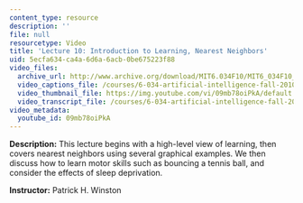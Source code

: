 ```yaml
---
content_type: resource
description: ''
file: null
resourcetype: Video
title: 'Lecture 10: Introduction to Learning, Nearest Neighbors'
uid: 5ecfa634-ca4a-6d6a-6acb-0be675223f88
video_files:
  archive_url: http://www.archive.org/download/MIT6.034F10/MIT6_034F10_lec10_300k.mp4
  video_captions_file: /courses/6-034-artificial-intelligence-fall-2010/960c38a9fa145a3f9f7a501bf6d0a486_09mb78oiPkA.vtt
  video_thumbnail_file: https://img.youtube.com/vi/09mb78oiPkA/default.jpg
  video_transcript_file: /courses/6-034-artificial-intelligence-fall-2010/2dc043b8db5e1b94973f099d9a1f1672_09mb78oiPkA.pdf
video_metadata:
  youtube_id: 09mb78oiPkA
---
```


**Description:** This lecture begins with a high-level view of learning, then covers nearest neighbors using several graphical examples. We then discuss how to learn motor skills such as bouncing a tennis ball, and consider the effects of sleep deprivation.

**Instructor:** Patrick H. Winston